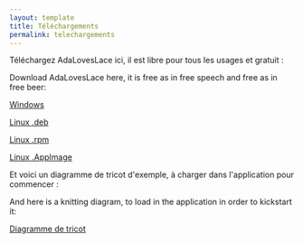 ```yaml
---
layout: template
title: Téléchargements
permalink: telechargements
---
```


Téléchargez AdaLovesLace ici, il est libre pour tous les usages et gratuit :


Download AdaLovesLace here, it is free as in free speech and free as in free beer:


[Windows](https://github.com/LaTeteDansLesEtoiles/AdaLovesLace/releases/download/1.0.3/adaloveslace_1.0.3.msi)


[Linux .deb](https://github.com/LaTeteDansLesEtoiles/AdaLovesLace/releases/download/1.0.3/adaloveslace_1.0.3.deb)


[Linux .rpm](https://github.com/LaTeteDansLesEtoiles/AdaLovesLace/releases/download/1.0.3/adaloveslace_1.0.3.rpm)


[Linux .AppImage](https://github.com/LaTeteDansLesEtoiles/AdaLovesLace/releases/download/1.0.3/adaloveslace_1.0.3.AppImage)


Et voici un diagramme de tricot d'exemple, à charger dans l'application pour commencer :


And here is a knitting diagram, to load in the application in order to kickstart it:


[Diagramme de tricot](/tricot.lace)